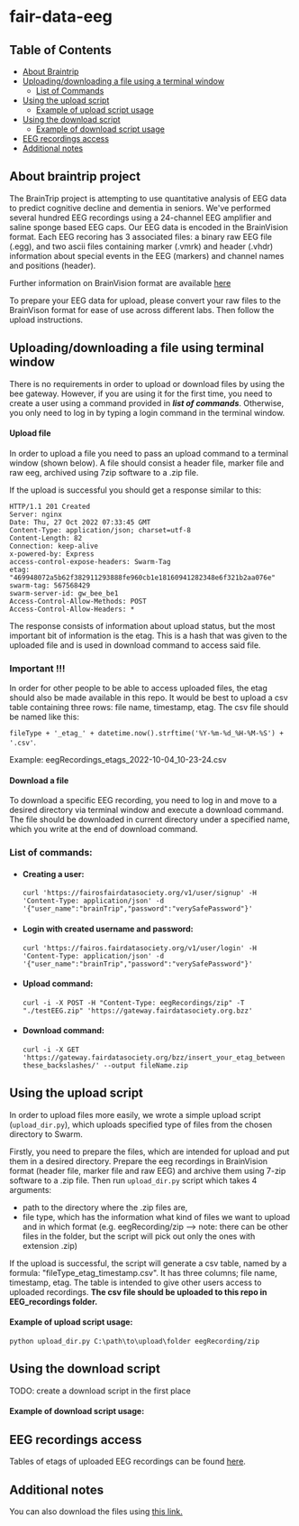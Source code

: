 # fair-data-eeg
## Table of Contents
- [About Braintrip](#about-braintrip)
- [Uploading/downloading a file using a terminal window](#uploading/downloading-a-file-using-a-terminal-window)
  - [List of Commands](#list-of-commands)
- [Using the upload script](#using-the-upload-script)
  - [Example of upload script usage](#example-of-upload-script-usage)
- [Using the download script](#using-the-download-script)
  - [Example of download script usage](#example-of-download-script-usage)
- [EEG recordings access](#eeg-recordings-access)
- [Additional notes](#additional-notes)

## About braintrip project

The BrainTrip project is attempting to use quantitative analysis of EEG data to predict cognitive decline and dementia in seniors. We've performed several hundred EEG recordings using a 24-channel EEG amplifier and saline sponge based EEG caps. Our EEG data is encoded in the BrainVision format. Each EEG recoring has 3 associated files: a binary raw EEG file (.egg), and two ascii files containing marker (.vmrk) and header (.vhdr) information about special events in the EEG (markers) and channel names and positions (header). 

Further information on BrainVision format are available [here](https://www.brainproducts.com/download/specification-of-brainvision-core-data-format-1-0/)

To prepare your EEG data for upload, please convert your raw files to the BrainVison format for ease of use across different labs. Then follow the upload instructions.

## Uploading/downloading a file using terminal window

There is no requirements in order to upload or download files by using the bee gateway. However, if you are using it for the first time, you need to create a user using a command provided in ***list of commands***. Otherwise, you only need to log in by typing a login command in the terminal window. 
#### Upload file
In order to upload a file you need to pass an upload command to a terminal window (shown below). A file should consist a header file, marker file and raw eeg, archived using 7zip software to a .zip file.

If the upload is successful you should get a response similar to this:

```
HTTP/1.1 201 Created
Server: nginx
Date: Thu, 27 Oct 2022 07:33:45 GMT
Content-Type: application/json; charset=utf-8
Content-Length: 82
Connection: keep-alive
x-powered-by: Express
access-control-expose-headers: Swarm-Tag
etag: "469948072a5b62f382911293888fe960cb1e18160941282348e6f321b2aa076e"
swarm-tag: 567568429
swarm-server-id: gw_bee_be1
Access-Control-Allow-Methods: POST
Access-Control-Allow-Headers: *
```

The response consists of information about upload status, but the most important bit of information is the etag. This is a hash that was given to the uploaded file and is used in download command to access said file. 

### Important !!!

In order for other people to be able to access uploaded files, the etag should also be made available in this repo. It would be best to upload a csv table containing three rows: file name, timestamp, etag. The csv file should be named like this: 

`fileType + '_etag_' + datetime.now().strftime('%Y-%m-%d_%H-%M-%S') + '.csv'`.

Example: eegRecordings_etags_2022-10-04_10-23-24.csv

#### Download a file
To download a specific EEG recording, you need to log in and move to a desired directory via terminal window and execute a download command. The file should be downloaded in current directory under a specified name, which you write at the end of download command.

### List of commands:
- #### Creating a user:

  `curl 'https://fairosfairdatasociety.org/v1/user/signup' -H 'Content-Type: application/json' -d '{"user_name":"brainTrip","password":"verySafePassword"}'`

- #### Login with created username and password: 

  `curl 'https://fairos.fairdatasociety.org/v1/user/login' -H 'Content-Type: application/json' -d '{"user_name":"brainTrip","password":"verySafePassword"}'`

- #### Upload command: 

  `curl -i -X POST -H "Content-Type: eegRecordings/zip" -T "./testEEG.zip" 'https://gateway.fairdatasociety.org.bzz'`
  
- #### Download command:
  `curl -i -X GET 'https://gateway.fairdatasociety.org/bzz/insert_your_etag_between these_backslashes/' --output fileName.zip`

## Using the upload script

In order to upload files more easily, we wrote a simple upload script (`upload_dir.py`), which uploads specified type of files from the chosen directory to Swarm. 

Firstly, you need to prepare the files, which are intended for upload and put them in a desired directory. Prepare the eeg recordings in BrainVision format (header file, marker file and raw EEG) and archive them using 7-zip software to a .zip file. Then run `upload_dir.py` script which takes 4 arguments:  
- path to the directory where the .zip files are, 
- file type, which has the information what kind of files we want to upload and in which format (e.g. eegRecording/zip --> note: there can be other files in the 
folder, but the script will pick out only the ones with extension .zip) 

If the upload is successful, the script will generate a csv table, named by a formula: "fileType_etag_timestamp.csv". It has three columns; file name, timestamp, etag. The table is intended to give other users access to uploaded recordings. **The csv file should be uploaded to this repo in EEG_recordings folder.** 

#### Example of upload script usage: 
`python upload_dir.py C:\path\to\upload\folder eegRecording/zip`

## Using the download script
TODO: create a download script in the first place

#### Example of download script usage:

## EEG recordings access

Tables of etags of uploaded EEG recordings can be found [here](https://github.com/BrainTrip/fair-data-eeg/tree/main/EEG_recordings).

## Additional notes

You can also download the files using [this link.](https://gateway.fairdatasociety.org/)
